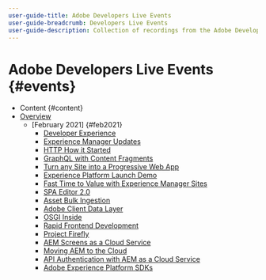 ```yaml
---
user-guide-title: Adobe Developers Live Events
user-guide-breadcrumb: Developers Live Events
user-guide-description: Collection of recordings from the Adobe Developer Live-streamed events
---
```


# Adobe Developers Live Events {#events}


+ Content {#content}
+ [Overview](/help/events/content/feb-2021/overview.md)
  + [February 2021] {#feb2021}
    + [Developer Experience](/help/events/content/feb-2021/developer-experience.md)
    + [Experience Manager Updates](/help/events/content/feb-2021/experience-manager-updates.md)
    + [HTTP How it Started](/help/events/content/feb-2021/http-how-started-going.md)
    + [GraphQL with Content Fragments](/help/events/content/feb-2021/headless-graphql-content-fragments.md)
    + [Turn any Site into a Progressive Web App](/help/events/content/feb-2021/any-site-into-pwa.md)
    + [Experience Platform Launch Demo](/help/events/content/feb-2021/experience-platform-launch-demo.md)
    + [Fast Time to Value with Experience Manager Sites](/help/events/content/feb-2021/time-to-value-aem-sites.md)
    + [SPA Editor 2.0](/help/events/content/feb-2021/spa-editor-2-0.md)
    + [Asset Bulk Ingestion](/help/events/content/feb-2021/asset-bulk-ingestion.md)  
    + [Adobe Client Data Layer](/help/events/content/feb-2021/adobe-client-data-layer.md)
    + [OSGI Inside](/help/events/content/feb-2021/osgi-inside.md)
    + [Rapid Frontend Development](/help/events/content/feb-2021/rapid-frontend-devlopment.md)
    + [Project Firefly](/help/events/content/feb-2021/project-firefly.md)
    + [AEM Screens as a Cloud Service](/help/events/content/feb-2021/screens-as-a-cloud-service.md)
    + [Moving AEM to the Cloud](/help/events/content/feb-2021/moving-aem-to-cloud.md)
    + [API Authentication with AEM as a Cloud Service](/help/events/content/feb-2021/api-authentication.md)
    + [Adobe Experience Platform SDKs](/help/events/content/feb-2021/experience-platform-sdk-launch.md)
